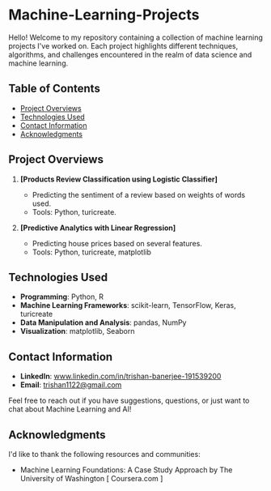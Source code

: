 # Machine-Learning-Projects

Hello! Welcome to my repository containing a collection of machine learning projects I've worked on. Each project highlights different techniques, algorithms, and challenges encountered in the realm of data science and machine learning.

## Table of Contents

- [Project Overviews](#project-overviews)
- [Technologies Used](#technologies-used)
- [Contact Information](#contact-information)
- [Acknowledgments](#acknowledgments)

## Project Overviews

1. **[Products Review Classification using Logistic Classifier]**
    - Predicting the sentiment of a review based on weights of words used.
    - Tools: Python, turicreate.

2. **[Predictive Analytics with Linear Regression]**
    - Predicting house prices based on several features.
    - Tools: Python, turicreate, matplotlib

## Technologies Used

- **Programming**: Python, R
- **Machine Learning Frameworks**: scikit-learn, TensorFlow, Keras, turicreate
- **Data Manipulation and Analysis**: pandas, NumPy
- **Visualization**: matplotlib, Seaborn

## Contact Information

- **LinkedIn**: www.linkedin.com/in/trishan-banerjee-191539200
- **Email**: trishan1122@gmail.com

Feel free to reach out if you have suggestions, questions, or just want to chat about Machine Learning and AI!

## Acknowledgments

I'd like to thank the following resources and communities:
- Machine Learning Foundations: A Case Study Approach by The University of Washington [ Coursera.com ]

